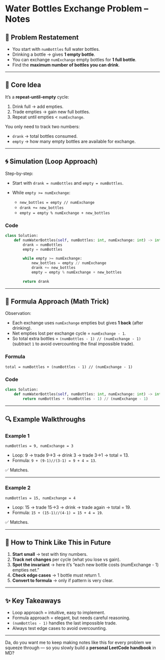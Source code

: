 # Water Bottles Exchange Problem – Notes

## 📝 Problem Restatement

* You start with `numBottles` full water bottles.
* Drinking a bottle → gives **1 empty bottle**.
* You can exchange `numExchange` empty bottles for **1 full bottle**.
* Find the **maximum number of bottles you can drink**.

---

## 🔑 Core Idea

It’s a **repeat-until-empty** cycle:

1. Drink full → add empties.
2. Trade empties → gain new full bottles.
3. Repeat until empties < `numExchange`.

You only need to track two numbers:

* `drank` → total bottles consumed.
* `empty` → how many empty bottles are available for exchange.

---

## 🌀 Simulation (Loop Approach)

Step-by-step:

* Start with `drank = numBottles` and `empty = numBottles`.
* While `empty >= numExchange`:

  * `new_bottles = empty // numExchange`
  * `drank += new_bottles`
  * `empty = empty % numExchange + new_bottles`

### Code

```python
class Solution:
    def numWaterBottles(self, numBottles: int, numExchange: int) -> int:
        drank = numBottles
        empty = numBottles
        
        while empty >= numExchange:
            new_bottles = empty // numExchange
            drank += new_bottles
            empty = empty % numExchange + new_bottles
        
        return drank
```

---

## 🧮 Formula Approach (Math Trick)

Observation:

* Each exchange uses `numExchange` empties but gives **1 back** (after drinking).
* Net empties lost per exchange cycle = `numExchange - 1`.
* So total extra bottles = `(numBottles - 1) // (numExchange - 1)`
  (subtract `1` to avoid overcounting the final impossible trade).

### Formula

```
total = numBottles + (numBottles - 1) // (numExchange - 1)
```

### Code

```python
class Solution:
    def numWaterBottles(self, numBottles: int, numExchange: int) -> int:
        return numBottles + (numBottles - 1) // (numExchange - 1)
```

---

## 🔍 Example Walkthroughs

### Example 1

`numBottles = 9, numExchange = 3`

* Loop: 9 → trade 9→3 → drink 3 → trade 3→1 → total = 13.
* Formula: `9 + (9-1)//(3-1) = 9 + 4 = 13`.

✅ Matches.

---

### Example 2

`numBottles = 15, numExchange = 4`

* Loop: 15 → trade 15→3 → drink → trade again → total = 19.
* Formula: `15 + (15-1)//(4-1) = 15 + 4 = 19`.

✅ Matches.

---

## 🧠 How to Think Like This in Future

1. **Start small** → test with tiny numbers.
2. **Track net changes** per cycle (what you lose vs gain).
3. **Spot the invariant** → here it’s “each new bottle costs (numExchange - 1) empties net.”
4. **Check edge cases** → 1 bottle must return 1.
5. **Convert to formula** → only if pattern is very clear.

---

## ✨ Key Takeaways

* Loop approach = intuitive, easy to implement.
* Formula approach = elegant, but needs careful reasoning.
* `(numBottles - 1)` handles the last impossible trade.
* Always test edge cases to avoid overcounting.

---

Da, do you want me to keep making notes like this for every problem we squeeze through — so you slowly build a **personal LeetCode handbook** in MD?

